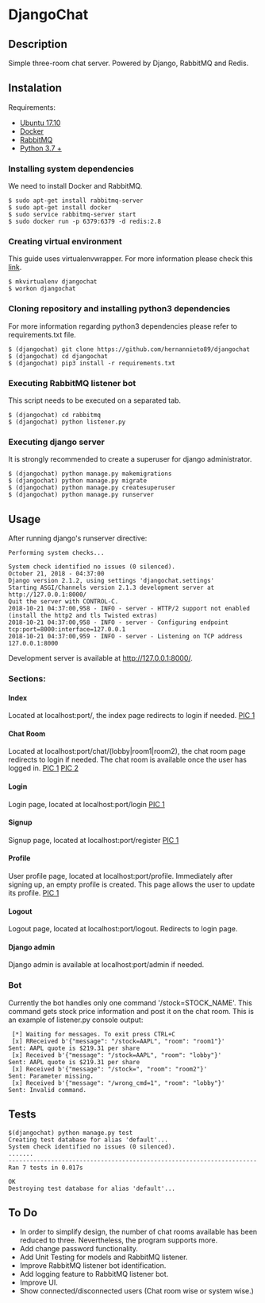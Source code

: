 # DjangoChat

## Description
Simple three-room chat server. Powered by Django, RabbitMQ and Redis.

## Instalation
Requirements:
 - [Ubuntu 17.10](https://www.ubuntu.com/desktop)
 - [Docker](https://docs.docker.com/)
 - [RabbitMQ](https://www.rabbitmq.com/getstarted.html)
 - [Python 3.7 +](https://www.python.org/)

### Installing system dependencies
We need to install Docker and RabbitMQ.
```
$ sudo apt-get install rabbitmq-server
$ sudo apt-get install docker
$ sudo service rabbitmq-server start
$ sudo docker run -p 6379:6379 -d redis:2.8
```

### Creating virtual environment
This guide uses virtualenvwrapper. For more information please check this [link](https://virtualenvwrapper.readthedocs.io/en/latest/).
```
$ mkvirtualenv djangochat
$ workon djangochat
```

### Cloning repository and installing python3 dependencies
For more information regarding python3 dependencies please refer to requirements.txt file.
```
$ (djangochat) git clone https://github.com/hernannieto89/djangochat
$ (djangochat) cd djangochat
$ (djangochat) pip3 install -r requirements.txt
```

### Executing RabbitMQ listener bot
This script needs to be executed on a separated tab.
```
$ (djangochat) cd rabbitmq
$ (djangochat) python listener.py
```

### Executing django server
It is strongly recommended to create a superuser for django administrator.
```
$ (djangochat) python manage.py makemigrations
$ (djangochat) python manage.py migrate
$ (djangochat) python manage.py createsuperuser
$ (djangochat) python manage.py runserver
```

## Usage
After running django's runserver directive:
```
Performing system checks...

System check identified no issues (0 silenced).
October 21, 2018 - 04:37:00
Django version 2.1.2, using settings 'djangochat.settings'
Starting ASGI/Channels version 2.1.3 development server at http://127.0.0.1:8000/
Quit the server with CONTROL-C.
2018-10-21 04:37:00,958 - INFO - server - HTTP/2 support not enabled (install the http2 and tls Twisted extras)
2018-10-21 04:37:00,958 - INFO - server - Configuring endpoint tcp:port=8000:interface=127.0.0.1
2018-10-21 04:37:00,959 - INFO - server - Listening on TCP address 127.0.0.1:8000
```
Development server is available at http://127.0.0.1:8000/.

### Sections:

#### Index
Located at localhost:port/, the index page redirects to login if needed.
[PIC 1](https://github.com/hernannieto89/djangochat/tree/master/readme_utils/index.png)

#### Chat Room
Located at localhost:port/chat/(lobby|room1|room2), the chat room page redirects to login if needed.
The chat room is available once the user has logged in.
[PIC 1](https://github.com/hernannieto89/djangochat/tree/master/readme_utils/chatroom1.png)
[PIC 2](https://github.com/hernannieto89/djangochat/tree/master/readme_utils/chatroom2.png)

#### Login
Login page, located at localhost:port/login
[PIC 1](https://github.com/hernannieto89/djangochat/tree/master/readme_utils/login.png)

#### Signup
Signup page, located at localhost:port/register
[PIC 1](https://github.com/hernannieto89/djangochat/tree/master/readme_utils/register.png)

#### Profile
User profile page, located at localhost:port/profile.
Immediately after signing up, an empty profile is created.
This page allows the user to update its profile.
[PIC 1](https://github.com/hernannieto89/djangochat/tree/master/readme_utils/profile.png)

#### Logout
Logout page, located at localhost:port/logout. Redirects to login page.

#### Django admin
Django admin is available at localhost:port/admin if needed.

### Bot
Currently the bot handles only one command '/stock=STOCK_NAME'.
This command gets stock price information and post it on the chat room.
This is an example of listener.py console output:
```
 [*] Waiting for messages. To exit press CTRL+C
 [x] RReceived b'{"message": "/stock=AAPL", "room": "room1"}'
Sent: AAPL quote is $219.31 per share
 [x] Received b'{"message": "/stock=AAPL", "room": "lobby"}'
Sent: AAPL quote is $219.31 per share
 [x] Received b'{"message": "/stock=", "room": "room2"}'
Sent: Parameter missing.
 [x] Received b'{"message": "/wrong_cmd=1", "room": "lobby"}'
Sent: Invalid command.
```

## Tests
```
$(djangochat) python manage.py test
Creating test database for alias 'default'...
System check identified no issues (0 silenced).
.......
----------------------------------------------------------------------
Ran 7 tests in 0.017s

OK
Destroying test database for alias 'default'...

```

## To Do

* In order to simplify design, the number of chat rooms available has been reduced to three. Nevertheless, the program supports more. 
* Add change password functionality.
* Add Unit Testing for models and RabbitMQ listener.
* Improve RabbitMQ listener bot identification.
* Add logging feature to RabbitMQ listener bot.
* Improve UI.
* Show connected/disconnected users (Chat room wise or system wise.)